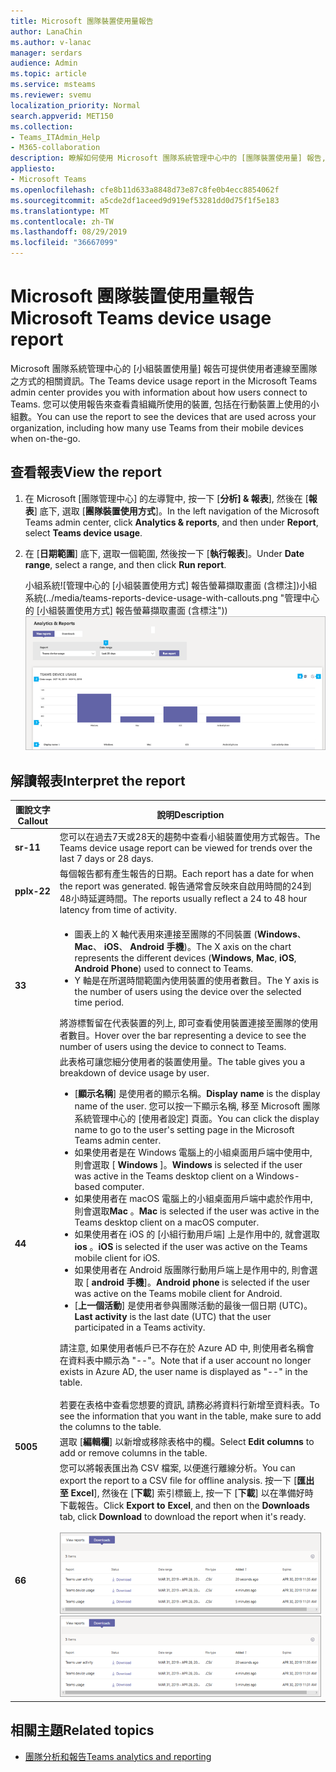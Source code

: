 ```yaml
---
title: Microsoft 團隊裝置使用量報告
author: LanaChin
ms.author: v-lanac
manager: serdars
audience: Admin
ms.topic: article
ms.service: msteams
ms.reviewer: svemu
localization_priority: Normal
search.appverid: MET150
ms.collection:
- Teams_ITAdmin_Help
- M365-collaboration
description: 瞭解如何使用 Microsoft 團隊系統管理中心中的 [團隊裝置使用量] 報告, 以瞭解貴組織中的使用者如何連線至團隊。
appliesto:
- Microsoft Teams
ms.openlocfilehash: cfe8b11d633a8848d73e87c8fe0b4ecc8854062f
ms.sourcegitcommit: a5cde2df1aceed9d919ef53281dd0d75f1f5e183
ms.translationtype: MT
ms.contentlocale: zh-TW
ms.lasthandoff: 08/29/2019
ms.locfileid: "36667099"
---
```

# <a name="microsoft-teams-device-usage-report"></a><span data-ttu-id="69c6b-103">Microsoft 團隊裝置使用量報告</span><span class="sxs-lookup"><span data-stu-id="69c6b-103">Microsoft Teams device usage report</span></span>

<span data-ttu-id="69c6b-104">Microsoft 團隊系統管理中心的 [小組裝置使用量] 報告可提供使用者連線至團隊之方式的相關資訊。</span><span class="sxs-lookup"><span data-stu-id="69c6b-104">The Teams device usage report in the Microsoft Teams admin center provides you with information about how users connect to Teams.</span></span> <span data-ttu-id="69c6b-105">您可以使用報告來查看貴組織所使用的裝置, 包括在行動裝置上使用的小組數。</span><span class="sxs-lookup"><span data-stu-id="69c6b-105">You can use the report to see the devices that are used across your organization, including how many use Teams from their mobile devices when on-the-go.</span></span>  

## <a name="view-the-report"></a><span data-ttu-id="69c6b-106">查看報表</span><span class="sxs-lookup"><span data-stu-id="69c6b-106">View the report</span></span>

1. <span data-ttu-id="69c6b-107">在 Microsoft [團隊管理中心] 的左導覽中, 按一下 [**分析] & 報表**], 然後在 [**報表**] 底下, 選取 [**團隊裝置使用方式**]。</span><span class="sxs-lookup"><span data-stu-id="69c6b-107">In the left navigation of the Microsoft Teams admin center, click **Analytics & reports**, and then under **Report**, select **Teams device usage**.</span></span>
2. <span data-ttu-id="69c6b-108">在 [**日期範圍**] 底下, 選取一個範圍, 然後按一下 [**執行報表**]。</span><span class="sxs-lookup"><span data-stu-id="69c6b-108">Under **Date range**, select a range, and then click **Run report**.</span></span>

    <span data-ttu-id="69c6b-109">小組系統![管理中心的 [小組裝置使用方式] 報告螢幕擷取畫面 (含標注])小組系統(../media/teams-reports-device-usage-with-callouts.png "管理中心的 [小組裝置使用方式] 報告螢幕擷取畫面 (含標注"))</span><span class="sxs-lookup"><span data-stu-id="69c6b-109">![Screen shot of the Teams device usage report in the Teams admin center with callouts](../media/teams-reports-device-usage-with-callouts.png "Screen shot of the Teams device usage report in the Teams admin center  with callouts")</span></span>

## <a name="interpret-the-report"></a><span data-ttu-id="69c6b-110">解讀報表</span><span class="sxs-lookup"><span data-stu-id="69c6b-110">Interpret the report</span></span>

|<span data-ttu-id="69c6b-111">圖說文字</span><span class="sxs-lookup"><span data-stu-id="69c6b-111">Callout</span></span> |<span data-ttu-id="69c6b-112">說明</span><span class="sxs-lookup"><span data-stu-id="69c6b-112">Description</span></span>  |
|--------|-------------|
|<span data-ttu-id="69c6b-113">**sr-1**</span><span class="sxs-lookup"><span data-stu-id="69c6b-113">**1**</span></span>   |<span data-ttu-id="69c6b-114">您可以在過去7天或28天的趨勢中查看小組裝置使用方式報告。</span><span class="sxs-lookup"><span data-stu-id="69c6b-114">The Teams device usage report can be viewed for trends over the last 7 days or 28 days.</span></span>  |
|<span data-ttu-id="69c6b-115">**pplx-2**</span><span class="sxs-lookup"><span data-stu-id="69c6b-115">**2**</span></span>   |<span data-ttu-id="69c6b-116">每個報告都有產生報告的日期。</span><span class="sxs-lookup"><span data-stu-id="69c6b-116">Each report has a date for when the report was generated.</span></span> <span data-ttu-id="69c6b-117">報告通常會反映來自啟用時間的24到48小時延遲時間。</span><span class="sxs-lookup"><span data-stu-id="69c6b-117">The reports usually reflect a 24 to 48 hour latency from time of activity.</span></span> |
|<span data-ttu-id="69c6b-118">**3**</span><span class="sxs-lookup"><span data-stu-id="69c6b-118">**3**</span></span>   |<ul><li><span data-ttu-id="69c6b-119">圖表上的 X 軸代表用來連接至團隊的不同裝置 (**Windows**、 **Mac**、 **iOS**、 **Android 手機**)。</span><span class="sxs-lookup"><span data-stu-id="69c6b-119">The X axis on the chart represents the different devices (**Windows**, **Mac**, **iOS**, **Android Phone**) used to connect to Teams.</span></span> </li><li><span data-ttu-id="69c6b-120">Y 軸是在所選時間範圍內使用裝置的使用者數目。</span><span class="sxs-lookup"><span data-stu-id="69c6b-120">The Y axis is the number of users using the device over the selected time period.</span></span></li> </ul><span data-ttu-id="69c6b-121">將游標暫留在代表裝置的列上, 即可查看使用裝置連接至團隊的使用者數目。</span><span class="sxs-lookup"><span data-stu-id="69c6b-121">Hover over the bar representing a device to see the number of users using the device to connect to Teams.</span></span>|
|<span data-ttu-id="69c6b-122">**4**</span><span class="sxs-lookup"><span data-stu-id="69c6b-122">**4**</span></span>   |<span data-ttu-id="69c6b-123">此表格可讓您細分使用者的裝置使用量。</span><span class="sxs-lookup"><span data-stu-id="69c6b-123">The table gives you a breakdown of device usage by user.</span></span> <ul><li><span data-ttu-id="69c6b-124">[**顯示名稱**] 是使用者的顯示名稱。</span><span class="sxs-lookup"><span data-stu-id="69c6b-124">**Display name** is the display name of the user.</span></span> <span data-ttu-id="69c6b-125">您可以按一下顯示名稱, 移至 Microsoft 團隊系統管理中心的 [使用者設定] 頁面。</span><span class="sxs-lookup"><span data-stu-id="69c6b-125">You can click the display name to go to the user's setting page in the Microsoft Teams admin center.</span></span> </li><li><span data-ttu-id="69c6b-126">如果使用者是在 Windows 電腦上的小組桌面用戶端中使用中, 則會選取 [ **Windows** ]。</span><span class="sxs-lookup"><span data-stu-id="69c6b-126">**Windows** is selected if the user was active in the Teams desktop client on a Windows-based computer.</span></span></li><li><span data-ttu-id="69c6b-127">如果使用者在 macOS 電腦上的小組桌面用戶端中處於作用中, 則會選取**Mac** 。</span><span class="sxs-lookup"><span data-stu-id="69c6b-127">**Mac** is selected if the user was active in the Teams desktop client on a macOS computer.</span></span> </li> <li><span data-ttu-id="69c6b-128">如果使用者在 iOS 的 [小組行動用戶端] 上是作用中的, 就會選取**ios** 。</span><span class="sxs-lookup"><span data-stu-id="69c6b-128">**iOS** is selected if the user was active on the Teams mobile client for iOS.</span></span></li><li><span data-ttu-id="69c6b-129">如果使用者在 Android 版團隊行動用戶端上是作用中的, 則會選取 [ **android 手機**]。</span><span class="sxs-lookup"><span data-stu-id="69c6b-129">**Android phone** is selected if the user was active on the Teams mobile client for Android.</span></span> <li><span data-ttu-id="69c6b-130">[**上一個活動**] 是使用者參與團隊活動的最後一個日期 (UTC)。</span><span class="sxs-lookup"><span data-stu-id="69c6b-130">**Last activity** is the last date (UTC) that the user participated in a Teams activity.</span></span></li> </ul> <span data-ttu-id="69c6b-131">請注意, 如果使用者帳戶已不存在於 Azure AD 中, 則使用者名稱會在資料表中顯示為 "--"。</span><span class="sxs-lookup"><span data-stu-id="69c6b-131">Note that if a user account no longer exists in Azure AD, the user name is displayed as "--" in the table.</span></span> <br><br><span data-ttu-id="69c6b-132">若要在表格中查看您想要的資訊, 請務必將資料行新增至資料表。</span><span class="sxs-lookup"><span data-stu-id="69c6b-132">To see the information that you want in the table, make sure to add the columns to the table.</span></span> |
|<span data-ttu-id="69c6b-133">**500**</span><span class="sxs-lookup"><span data-stu-id="69c6b-133">**5**</span></span>   |<span data-ttu-id="69c6b-134">選取 [**編輯欄**] 以新增或移除表格中的欄。</span><span class="sxs-lookup"><span data-stu-id="69c6b-134">Select **Edit columns** to add or remove columns in the table.</span></span> |
|<span data-ttu-id="69c6b-135">**6**</span><span class="sxs-lookup"><span data-stu-id="69c6b-135">**6**</span></span>   |<span data-ttu-id="69c6b-136">您可以將報表匯出為 CSV 檔案, 以便進行離線分析。</span><span class="sxs-lookup"><span data-stu-id="69c6b-136">You can export the report to a CSV file for offline analysis.</span></span> <span data-ttu-id="69c6b-137">按一下 [**匯出至 Excel**], 然後在 [**下載**] 索引標籤上, 按一下 [**下載**] 以在準備好時下載報告。</span><span class="sxs-lookup"><span data-stu-id="69c6b-137">Click **Export to Excel**, and then on the **Downloads** tab, click **Download** to download the report when it's ready.</span></span><br><br><span data-ttu-id="69c6b-138">![[下載] 索引標籤上顯示匯出報表的螢幕擷取畫面](../media/teams-reports-export-to-csv.png)</span><span class="sxs-lookup"><span data-stu-id="69c6b-138">![Screen shot of the Downloads tab showing exported reports](../media/teams-reports-export-to-csv.png)</span></span>|

## <a name="related-topics"></a><span data-ttu-id="69c6b-139">相關主題</span><span class="sxs-lookup"><span data-stu-id="69c6b-139">Related topics</span></span>

- [<span data-ttu-id="69c6b-140">團隊分析和報告</span><span class="sxs-lookup"><span data-stu-id="69c6b-140">Teams analytics and reporting</span></span>](teams-reporting-reference.md)